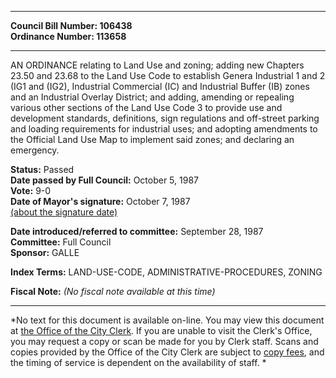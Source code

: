 * * * * *  
  
**Council Bill Number: [](#h0)[](#h2)106438**   
**Ordinance Number: 113658**  
  
* * * * *  
  
AN ORDINANCE relating to Land Use and zoning; adding new Chapters 23.50 and 23.68 to the Land Use Code to establish Genera Industrial 1 and 2 (IG1 and (IG2), Industrial Commercial (IC) and Industrial Buffer (IB) zones and an Industrial Overlay District; and adding, amending or repealing various other sections of the Land Use Code 3 to provide use and development standards, definitions, sign regulations and off-street parking and loading requirements for industrial uses; and adopting amendments to the Official Land Use Map to implement said zones; and declaring an emergency.  
  
**Status:** Passed   
**Date passed by Full Council:** October 5, 1987   
**Vote:** 9-0   
**Date of Mayor's signature:** October 7, 1987   
[(about the signature date)](/~public/approvaldate.htm)   
  
  
**Date introduced/referred to committee:** September 28, 1987   
**Committee:** Full Council   
**Sponsor:** GALLE   
  
**Index Terms:** LAND-USE-CODE, ADMINISTRATIVE-PROCEDURES, ZONING  
  
**Fiscal Note:** *(No fiscal note available at this time)*  
  
* * * * *  
  
*No text for this document is available on-line. You may view this document at [the Office of the City Clerk](http://www.seattle.gov/leg/clerk/contactUs.htm). If you are unable to visit the Clerk's Office, you may request a copy or scan be made for you by Clerk staff. Scans and copies provided by the Office of the City Clerk are subject to [copy fees](http://clerk.seattle.gov/~public/clerkfees.htm), and the timing of service is dependent on the availability of staff. *  
  
  

